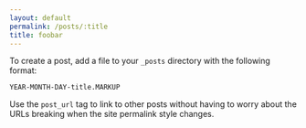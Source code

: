 ```yaml
---
layout: default
permalink: /posts/:title
title: foobar
---
```


To create a post, add a file to your `_posts` directory with the following format:

`YEAR-MONTH-DAY-title.MARKUP`

Use the `post_url` tag to link to other posts without having to worry about the URLs breaking when the site permalink style changes.
